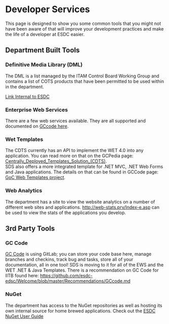 # Developer Services

This page is designed to show you some common tools that you might not have been aware of that will improve your development practices and make the life of a developer at ESDC easier.

## Department Built Tools

### Definitive Media Library (DML)

The DML is a list managed by the ITAM Control Board Working Group and contains a list of COTS products that have been permitted to be used within in the department.

[Link Internal to ESDC](http://dialogue/grp/ITAM-GBTI-SD-DL/Site/Active%20Products.aspx)

### Enterprise Web Services

There are a few web services available. They are all supported and documented on [GCcode here](https://gccode.ssc-spc.gc.ca/iitb-dgiit/sds/ews).

### Wet Templates

The CDTS currently has an API to implement the WET 4.0 into any application. You can read more on that on the GCPedia page: [Centrally_Deployed_Templates_Solution_(CDTS)](https://www.gcpedia.gc.ca/wiki/Centrally_Deployed_Templates_Solution_(CDTS)).  
SDS also offers a more integrated template for .NET MVC, .NET Web Forms and Java applications. The details on that can be found in GCCode page: [GoC Web Templates project](https://gccode.ssc-spc.gc.ca/GOCWebTemplates).

### Web Analytics

The department has a site to view the website analytics on a number of different web sites and applications. <http://web-stats.prv/Index-e.asp> can be used to view the stats of the applications you develop.

## 3rd Party Tools

### GC Code

[GC Code](https://gccode.ssc-spc.gc.ca/)
is using GitLab; you can store your code base here, manage branches and checkins, track bug and tasks, store all of your documentation, all in one tool! SDS is moving to it for all of the EWS and the WET .NET & Java Templates.
There is a recommendation on GC Code for IITB found here: <https://github.com/esdc-edsc/Welcome/blob/master/Recommendations/GCcode.md>

### NuGet

The department has access to the NuGet repositories as well as hosting its own internal source for home brewed applications.
Check out the [ESDC NuGet User Guide](https://www.gcpedia.gc.ca/wiki/EDC_NuGet_User_Guide)
